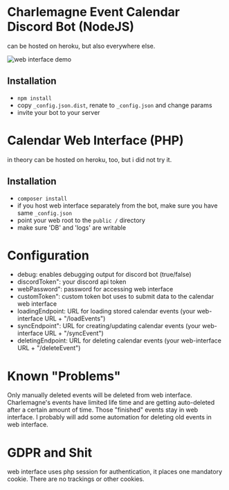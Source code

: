 # Charlemagne Event Calendar Discord Bot (NodeJS)
can be hosted on heroku, but also everywhere else.

![web interface demo](https://raw.githubusercontent.com/vanilla-thunder/discord-charlemagne-calendar/master/screenshop.jpg)

## Installation
+ `npm install`
+ copy `_config.json.dist`, renate to `_config.json` and change params
+ invite your bot to your server

# Calendar Web Interface (PHP)
in theory can be hosted on heroku, too, but i did not try it.

## Installation
+ `composer install`
+ if you host web interface separately from the bot, make sure you have same `_config.json`
+ point your web root to the `public /` directory
+ make sure 'DB' and 'logs' are writable
 
# Configuration
+ debug: enables debugging output for discord bot (true/false)
+ discordToken": your discord api token
+ webPassword": password for accessing web interface
+ customToken": custom token bot uses to submit data to the calendar web interface
+ loadingEndpoint: URL for loading stored calendar events (your web-interface URL + "/loadEvents")
+ syncEndpoint": URL for creating/updating calendar events (your web-interface URL + "/syncEvent") 
+ deletingEndpoint: URL for deleting calendar events (your web-interface URL + "/deleteEvent")
 
# Known "Problems"
Only manually deleted events will be deleted from web interface.
Charlemagne's events have limited life time and are getting auto-deleted after a certain amount of time.
Those "finished" events stay in web interface.
I probably will add some automation for deleting old events in web interface.

# GDPR and Shit
web interface uses php session for authentication, it places one mandatory cookie.
There are no trackings or other cookies.
